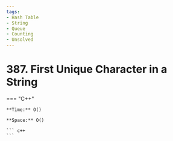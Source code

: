 ```yaml
---
tags:
- Hash Table
- String
- Queue
- Counting
- Unsolved
---
```



# 387. First Unique Character in a String

=== "C++"

    **Time:** O()

    **Space:** O()

    ``` c++
    ```